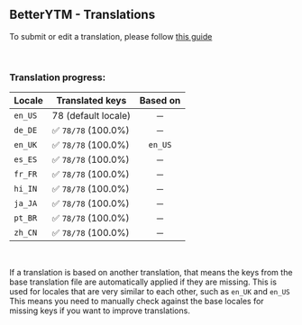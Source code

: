 ## BetterYTM - Translations
To submit or edit a translation, please follow [this guide](../../contributing.md#submitting-translations)

<br>

### Translation progress:
| Locale | Translated keys | Based on |
| ------ | --------------- | :------: |
| `en_US` | 78 (default locale) | ─ |
| `de_DE` | ✅ `78/78` (100.0%) | ─ |
| `en_UK` | ✅ `78/78` (100.0%) | `en_US` |
| `es_ES` | ✅ `78/78` (100.0%) | ─ |
| `fr_FR` | ✅ `78/78` (100.0%) | ─ |
| `hi_IN` | ✅ `78/78` (100.0%) | ─ |
| `ja_JA` | ✅ `78/78` (100.0%) | ─ |
| `pt_BR` | ✅ `78/78` (100.0%) | ─ |
| `zh_CN` | ✅ `78/78` (100.0%) | ─ |

<br>

If a translation is based on another translation, that means the keys from the base translation file are automatically applied if they are missing. This is used for locales that are very similar to each other, such as `en_UK` and `en_US`  
This means you need to manually check against the base locales for missing keys if you want to improve translations.
